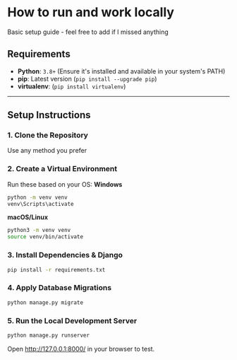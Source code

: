 # How to run and work locally
Basic setup guide - feel free to add if I missed anything

## Requirements

- **Python**: `3.8+` (Ensure it's installed and available in your system's PATH)
- **pip**: Latest version (`pip install --upgrade pip`)
- **virtualenv**: (`pip install virtualenv`)

---

## Setup Instructions

### **1. Clone the Repository**
Use any method you prefer

### **2. Create a Virtual Environment**
Run these based on your OS:
**Windows**
```bash
python -m venv venv
venv\Scripts\activate
```
**macOS/Linux**
```bash
python3 -m venv venv
source venv/bin/activate
```

### **3. Install Dependencies & Django**
```bash
pip install -r requirements.txt
```

### **4. Apply Database Migrations**
```bash
python manage.py migrate
```

### **5. Run the Local Development Server**
```bash
python manage.py runserver
```
Open http://127.0.0.1:8000/ in your browser to test.